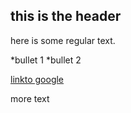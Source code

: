 ## this is the header
here is some regular text.

*bullet 1
*bullet 2

[linkto google](http://www.google.com)

more text